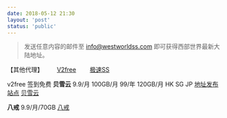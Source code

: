 ```yaml
---
date: 2018-05-12 21:30
layout: 'post'
status: 'public'
---
```


> 发送任意内容的邮件至 <info@westworldss.com> 即可获得西部世界最新大陆地址。

【其他代理】
&emsp;&emsp;[V2free](https://we.gofly.cyou/user)
&emsp;&emsp;[极速SS](https://jsss-25.top)

v2free 签到免费
[]()
**贝雪云**
9.9/月 100GB/月
99/年 120GB/月
HK SG JP
[地址发布站点](https://address.besnow.xyz/)
[贝雪云](https://watermelon.besnow.me/)

**八戒**
9.9/月/70GB
[八戒](https://bajie.xyz/)


